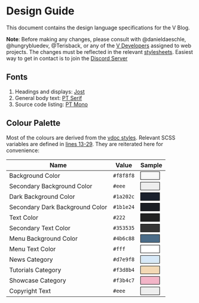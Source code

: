 # Design Guide

This document contains the design language specifications for the V Blog.

**Note**: Before making any changes, please consult with @danieldaeschle, @hungrybluedev,
@Terisback, or any of the [V Developers](https://github.com/orgs/vlang/people)
assigned to web projects. The changes must be reflected in the relevant
[stylesheets](/src/scss). Easiest way to get in contact is to join the
[Discord Server](https://discord.gg/vlang)

## Fonts

1. Headings and displays: [Jost](https://fonts.google.com/specimen/Jost)
2. General body text: [PT Serif](https://fonts.google.com/specimen/PT+Serif)
3. Source code listing: [PT Mono](https://fonts.google.com/specimen/PT+Mono)

## Colour Palette

Most of the colours are derived from the
[vdoc styles](https://github.com/vlang/v/blob/master/cmd/tools/vdoc/resources/doc.css).
Relevant SCSS variables are defined in
[lines 13-29](https://github.com/vlang/vlang-blog/blob/3875369629ea4ab1e1fe80689d462531195a9037/src/scss/default.scss#L13-L29).
They are reiterated here for convenience:

| Name                            | Value     | Sample                                                                                            |
| ------------------------------- | --------- | :------------------------------------------------------------------------------------------------ |
| Background Color                | `#f8f8f8` | <div style="border: 1px solid black; height: 20px; width: 50px; background-color: #f8f8f8"></div> |
| Secondary Background Color      | `#eee`    | <div style="border: 1px solid black; height: 20px; width: 50px; background-color: #eee"></div>    |
| Dark Background Color           | `#1a202c` | <div style="border: 1px solid black; height: 20px; width: 50px; background-color: #1a202c"></div> |
| Secondary Dark Background Color | `#1b1e24` | <div style="border: 1px solid black; height: 20px; width: 50px; background-color: #1b1e24"></div> |
| Text Color                      | `#222`    | <div style="border: 1px solid black; height: 20px; width: 50px; background-color: #222"></div>    |
| Secondary Text Color            | `#353535` | <div style="border: 1px solid black; height: 20px; width: 50px; background-color: #353535"></div> |
| Menu Background Color           | `#4b6c88` | <div style="border: 1px solid black; height: 20px; width: 50px; background-color: #4b6c88"></div> |
| Menu Text Color                 | `#fff`    | <div style="border: 1px solid black; height: 20px; width: 50px; background-color: #fff"></div>    |
| News Category                   | `#d7e9f8` | <div style="border: 1px solid black; height: 20px; width: 50px; background-color: #d7e9f8"></div> |
| Tutorials Category              | `#f3d8b4` | <div style="border: 1px solid black; height: 20px; width: 50px; background-color: #f3d8b4"></div> |
| Showcase Category               | `#f3b4c7` | <div style="border: 1px solid black; height: 20px; width: 50px; background-color: #f3b4c7"></div> |
| Copyright Text                  | `#eee`    | <div style="border: 1px solid black; height: 20px; width: 50px; background-color: #eee"></div>    |
